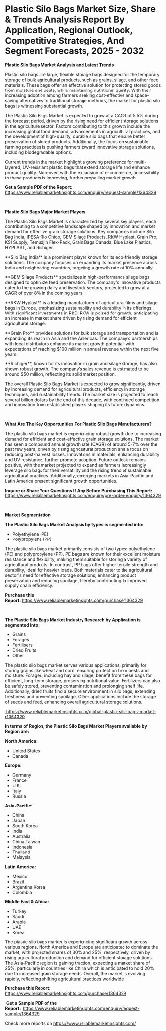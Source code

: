 <p><h1>Plastic Silo Bags Market Size, Share & Trends Analysis Report By Application, Regional Outlook, Competitive Strategies, And Segment Forecasts, 2025 - 2032</h1></p><p><strong>Plastic Silo Bags Market Analysis and Latest Trends</strong></p>
<p><p>Plastic silo bags are large, flexible storage bags designed for the temporary storage of bulk agricultural products, such as grains, silage, and other feed materials. These bags offer an effective solution for protecting stored goods from moisture and pests, while maintaining nutritional quality. With their increasing adoption among farmers seeking cost-effective and space-saving alternatives to traditional storage methods, the market for plastic silo bags is witnessing substantial growth.</p><p>The Plastic Silo Bags Market is expected to grow at a CAGR of 5.5% during the forecast period, driven by the rising need for efficient storage solutions in the agriculture sector. Factors contributing to this growth include the increasing global food demand, advancements in agricultural practices, and the development of high-quality, durable silo bags that ensure better preservation of stored products. Additionally, the focus on sustainable farming practices is pushing farmers toward innovative storage solutions, including biodegradable options. </p><p>Current trends in the market highlight a growing preference for multi-layered, UV-resistant plastic bags that extend storage life and enhance product quality. Moreover, with the expansion of e-commerce, accessibility to these products is improving, further propelling market growth.</p></p>
<p><strong>Get a Sample PDF of the Report:&nbsp;</strong> <a href="https://www.reliablemarketinsights.com/enquiry/request-sample/1364329?utm_campaign=2943&utm_medium=2&utm_source=Github&utm_content=ia&utm_term=04042025&utm_id=plastic-silo-bags">https://www.reliablemarketinsights.com/enquiry/request-sample/1364329</a></p>
<p>&nbsp;</p>
<p><strong>Plastic Silo Bags Major Market Players</strong></p>
<p><p>The Plastic Silo Bags Market is characterized by several key players, each contributing to a competitive landscape shaped by innovation and market demand for effective grain storage solutions. Key companies include Silo Bag India, IPESA-Rio Chico, GEM Silage Products, RKW Hyplast, Grain Pro, KSI Supply, Temudjin Flex-Pack, Grain Bags Canada, Blue Lake Plastics, HYPLAST, and Richiger.</p><p>**Silo Bag India** is a prominent player known for its eco-friendly storage solutions. The company focuses on expanding its market presence across India and neighboring countries, targeting a growth rate of 10% annually. </p><p>**GEM Silage Products** specializes in high-performance silage bags designed to optimize feed preservation. The company's innovative products cater to the growing dairy and livestock sectors, projected to grow at a CAGR of over 8% in the coming years.</p><p>**RKW Hyplast** is a leading manufacturer of agricultural films and silage bags in Europe, emphasizing sustainability and durability in its offerings. With significant investments in R&D, RKW is poised for growth, anticipating an increase in market share driven by rising demand for efficient agricultural storage.</p><p>**Grain Pro** provides solutions for bulk storage and transportation and is expanding its reach in Asia and the Americas. The company’s partnerships with local distributors enhance its market growth potential, with expectations of reaching $100 million in annual revenue within the next five years.</p><p>**Richiger**, known for its innovation in grain and silage storage, has also shown robust growth. The company’s sales revenue is estimated to be around $50 million, reflecting its solid market position.</p><p>The overall Plastic Silo Bags Market is expected to grow significantly, driven by increasing demand for agricultural products, efficiency in storage techniques, and sustainability trends. The market size is projected to reach several billion dollars by the end of this decade, with continued competition and innovation from established players shaping its future dynamics.</p></p>
<p>&nbsp;</p>
<p><strong>What Are The Key Opportunities For Plastic Silo Bags Manufacturers?</strong></p>
<p><p>The plastic silo bags market is experiencing robust growth due to increasing demand for efficient and cost-effective grain storage solutions. The market has seen a compound annual growth rate (CAGR) of around 5-7% over the past few years, driven by rising agricultural production and a focus on reducing post-harvest losses. Innovations in materials, enhancing durability and UV resistance, further promote adoption. Future outlook remains positive, with the market projected to expand as farmers increasingly leverage silo bags for their versatility and the rising trend of sustainable agricultural practices. Additionally, emerging markets in Asia-Pacific and Latin America present significant growth opportunities.</p></p>
<p><strong>Inquire or Share Your Questions If Any Before Purchasing This Report:</strong> <a href="https://www.reliablemarketinsights.com/enquiry/pre-order-enquiry/1364329?utm_campaign=2943&utm_medium=2&utm_source=Github&utm_content=ia&utm_term=04042025&utm_id=plastic-silo-bags">https://www.reliablemarketinsights.com/enquiry/pre-order-enquiry/1364329</a></p>
<p>&nbsp;</p>
<p><strong>Market Segmentation</strong></p>
<p><strong>The Plastic Silo Bags Market Analysis by types is segmented into:</strong></p>
<p><ul><li>Polyethylene (PE)</li><li>Polypropylene (PP)</li></ul></p>
<p><p>The plastic silo bags market primarily consists of two types: polyethylene (PE) and polypropylene (PP). PE bags are known for their excellent moisture resistance and flexibility, making them suitable for storing a variety of agricultural products. In contrast, PP bags offer higher tensile strength and durability, ideal for heavier loads. Both materials cater to the agricultural sector's need for effective storage solutions, enhancing product preservation and reducing spoilage, thereby contributing to improved supply chain efficiency.</p></p>
<p><strong>Purchase this Report:&nbsp;</strong><a href="https://www.reliablemarketinsights.com/purchase/1364329?utm_campaign=2943&utm_medium=2&utm_source=Github&utm_content=ia&utm_term=04042025&utm_id=plastic-silo-bags">https://www.reliablemarketinsights.com/purchase/1364329</a></p>
<p>&nbsp;</p>
<p><strong>The Plastic Silo Bags Market Industry Research by Application is segmented into:</strong></p>
<p><ul><li>Grains</li><li>Forages</li><li>Fertilisers</li><li>Dried Fruits</li><li>Other</li></ul></p>
<p><p>The plastic silo bags market serves various applications, primarily for storing grains like wheat and corn, ensuring protection from pests and moisture. Forages, including hay and silage, benefit from these bags for efficient, long-term storage, preserving nutritional value. Fertilizers can also be safely stored, preventing contamination and prolonging shelf life. Additionally, dried fruits find a secure environment in silo bags, extending freshness and preventing spoilage. Other applications include the storage of seeds and feed, enhancing overall agricultural storage solutions.</p></p>
<p><a href="https://www.reliablemarketinsights.com/global-plastic-silo-bags-market-r1364329?utm_campaign=2943&utm_medium=2&utm_source=Github&utm_content=ia&utm_term=04042025&utm_id=plastic-silo-bags">&nbsp;https://www.reliablemarketinsights.com/global-plastic-silo-bags-market-r1364329</a></p>
<p><strong>In terms of Region, the Plastic Silo Bags Market Players available by Region are:</strong></p>
<p>
    <p> <strong> North America: </strong>
        <ul>
            <li>United States</li>
            <li>Canada</li>
        </ul>
        </p> 
    <p> <strong> Europe: </strong>
        <ul>
            <li>Germany</li>
            <li>France</li>
            <li>U.K.</li>
            <li>Italy</li>
            <li>Russia</li>
        </ul>
        </p> 
    <p> <strong> Asia-Pacific: </strong>
        <ul>
            <li>China</li>
            <li>Japan</li>
            <li>South Korea</li>
            <li>India</li>
            <li>Australia</li>
            <li>China Taiwan</li>
            <li>Indonesia</li>
            <li>Thailand</li>
            <li>Malaysia</li>
        </ul>
        </p> 
    <p> <strong> Latin America: </strong>
        <ul>
            <li>Mexico</li>
            <li>Brazil</li>
            <li>Argentina Korea</li>
            <li>Colombia</li>
        </ul>
        </p> 
    <p> <strong> Middle East & Africa: </strong>
        <ul>
            <li>Turkey</li>
            <li>Saudi</li>
            <li>Arabia</li>
            <li>UAE</li>
            <li>Korea</li>
        </ul>
    </p>
    </p>
<p><p>The plastic silo bags market is experiencing significant growth across various regions. North America and Europe are anticipated to dominate the market, with projected shares of 30% and 25%, respectively, driven by rising agricultural production and demand for efficient storage solutions. The Asia-Pacific region is gaining traction, expecting a market share of 25%, particularly in countries like China which is anticipated to hold 20% due to increased grain storage needs. Overall, the market is evolving rapidly, reflecting shifting agricultural practices worldwide.</p></p>
<p><strong>Purchase this Report: </strong><a href="https://www.reliablemarketinsights.com/purchase/1364329?utm_campaign=2943&utm_medium=2&utm_source=Github&utm_content=ia&utm_term=04042025&utm_id=plastic-silo-bags">https://www.reliablemarketinsights.com/purchase/1364329</a></p>
<p>&nbsp;<strong>Get a Sample PDF of the Report:&nbsp;&nbsp;</strong><a href="https://www.reliablemarketinsights.com/enquiry/request-sample/1364329?utm_campaign=2943&utm_medium=2&utm_source=Github&utm_content=ia&utm_term=04042025&utm_id=plastic-silo-bags">https://www.reliablemarketinsights.com/enquiry/request-sample/1364329</a></p>
<p><strong></strong></p>
<p>Check more reports on <a href="https://www.reliablemarketinsights.com/?utm_campaign=2943&utm_medium=2&utm_source=Github&utm_content=ia&utm_term=04042025&utm_id=plastic-silo-bags">https://www.reliablemarketinsights.com/</a></p>